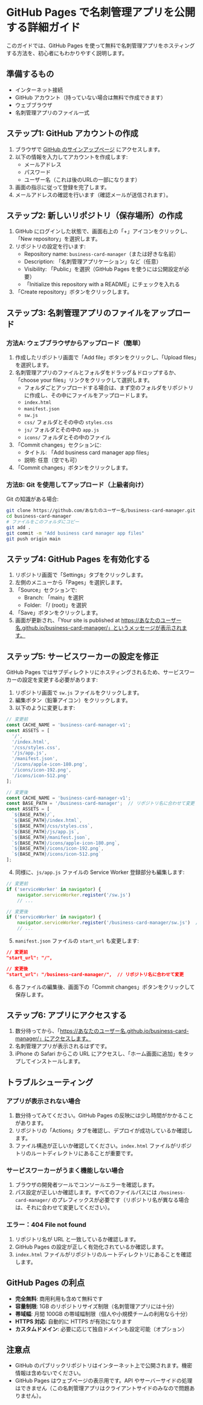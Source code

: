 # GitHub Pages で名刺管理アプリを公開する詳細ガイド

このガイドでは、GitHub Pages を使って無料で名刺管理アプリをホスティングする方法を、初心者にもわかりやすく説明します。

## 準備するもの

- インターネット接続
- GitHub アカウント（持っていない場合は無料で作成できます）
- ウェブブラウザ
- 名刺管理アプリのファイル一式

## ステップ1: GitHub アカウントの作成

1. ブラウザで [GitHub のサインアップページ](https://github.com/signup) にアクセスします。
2. 以下の情報を入力してアカウントを作成します:
   - メールアドレス
   - パスワード
   - ユーザー名（これは後のURLの一部になります）
3. 画面の指示に従って登録を完了します。
4. メールアドレスの確認を行います（確認メールが送信されます）。

## ステップ2: 新しいリポジトリ（保存場所）の作成

1. GitHub にログインした状態で、画面右上の「+」アイコンをクリックし、「New repository」を選択します。
2. リポジトリの設定を行います:
   - Repository name: `business-card-manager`（または好きな名前）
   - Description: 「名刺管理アプリケーション」など（任意）
   - Visibility: 「Public」を選択（GitHub Pages を使うには公開設定が必要）
   - 「Initialize this repository with a README」にチェックを入れる
3. 「Create repository」ボタンをクリックします。

## ステップ3: 名刺管理アプリのファイルをアップロード

### 方法A: ウェブブラウザからアップロード（簡単）

1. 作成したリポジトリ画面で「Add file」ボタンをクリックし、「Upload files」を選択します。
2. 名刺管理アプリのファイルとフォルダをドラッグ＆ドロップするか、「choose your files」リンクをクリックして選択します。
   - フォルダごとアップロードする場合は、まず空のフォルダをリポジトリに作成し、その中にファイルをアップロードします。
   - `index.html`
   - `manifest.json`
   - `sw.js`
   - `css/` フォルダとその中の `styles.css`
   - `js/` フォルダとその中の `app.js`
   - `icons/` フォルダとその中のファイル
3. 「Commit changes」セクションに:
   - タイトル: 「Add business card manager app files」
   - 説明: 任意（空でも可）
4. 「Commit changes」ボタンをクリックします。

### 方法B: Git を使用してアップロード（上級者向け）

Git の知識がある場合:

```bash
git clone https://github.com/あなたのユーザー名/business-card-manager.git
cd business-card-manager
# ファイルをこのフォルダにコピー
git add .
git commit -m "Add business card manager app files"
git push origin main
```

## ステップ4: GitHub Pages を有効化する

1. リポジトリ画面で「Settings」タブをクリックします。
2. 左側のメニューから「Pages」を選択します。
3. 「Source」セクションで:
   - Branch: 「main」を選択
   - Folder: 「/ (root)」を選択
4. 「Save」ボタンをクリックします。
5. 画面が更新され、「Your site is published at https://あなたのユーザー名.github.io/business-card-manager/」というメッセージが表示されます。

## ステップ5: サービスワーカーの設定を修正

GitHub Pages ではサブディレクトリにホスティングされるため、サービスワーカーの設定を変更する必要があります:

1. リポジトリ画面で `sw.js` ファイルをクリックします。
2. 編集ボタン（鉛筆アイコン）をクリックします。
3. 以下のように変更します:

```javascript
// 変更前
const CACHE_NAME = 'business-card-manager-v1';
const ASSETS = [
  '/',
  '/index.html',
  '/css/styles.css',
  '/js/app.js',
  '/manifest.json',
  '/icons/apple-icon-180.png',
  '/icons/icon-192.png',
  '/icons/icon-512.png'
];

// 変更後
const CACHE_NAME = 'business-card-manager-v1';
const BASE_PATH = '/business-card-manager';  // リポジトリ名に合わせて変更
const ASSETS = [
  `${BASE_PATH}/`,
  `${BASE_PATH}/index.html`,
  `${BASE_PATH}/css/styles.css`,
  `${BASE_PATH}/js/app.js`,
  `${BASE_PATH}/manifest.json`,
  `${BASE_PATH}/icons/apple-icon-180.png`,
  `${BASE_PATH}/icons/icon-192.png`,
  `${BASE_PATH}/icons/icon-512.png`
];
```

4. 同様に、`js/app.js` ファイルの Service Worker 登録部分も編集します:

```javascript
// 変更前
if ('serviceWorker' in navigator) {
    navigator.serviceWorker.register('/sw.js')
    // ...

// 変更後
if ('serviceWorker' in navigator) {
    navigator.serviceWorker.register('/business-card-manager/sw.js')  // リポジトリ名に合わせて変更
    // ...
```

5. `manifest.json` ファイルの `start_url` も変更します:

```json
// 変更前
"start_url": "/",

// 変更後
"start_url": "/business-card-manager/",  // リポジトリ名に合わせて変更
```

6. 各ファイルの編集後、画面下の「Commit changes」ボタンをクリックして保存します。

## ステップ6: アプリにアクセスする

1. 数分待ってから、「https://あなたのユーザー名.github.io/business-card-manager/」にアクセスします。
2. 名刺管理アプリが表示されるはずです。
3. iPhone の Safari からこの URL にアクセスし、「ホーム画面に追加」をタップしてインストールします。

## トラブルシューティング

### アプリが表示されない場合

1. 数分待ってみてください。GitHub Pages の反映には少し時間がかかることがあります。
2. リポジトリの「Actions」タブを確認し、デプロイが成功しているか確認します。
3. ファイル構造が正しいか確認してください。`index.html` ファイルがリポジトリのルートディレクトリにあることが重要です。

### サービスワーカーがうまく機能しない場合

1. ブラウザの開発者ツールでコンソールエラーを確認します。
2. パス設定が正しいか確認します。すべてのファイルパスには `/business-card-manager/` のプレフィックスが必要です（リポジトリ名が異なる場合は、それに合わせて変更してください）。

### エラー：404 File not found

1. リポジトリ名が URL と一致しているか確認します。
2. GitHub Pages の設定が正しく有効化されているか確認します。
3. `index.html` ファイルがリポジトリのルートディレクトリにあることを確認します。

## GitHub Pages の利点

- **完全無料**: 商用利用も含めて無料です
- **容量制限**: 1GB のリポジトリサイズ制限（名刺管理アプリには十分）
- **帯域幅**: 月間 100GB の帯域幅制限（個人や小規模チームの利用なら十分）
- **HTTPS 対応**: 自動的に HTTPS が有効になります
- **カスタムドメイン**: 必要に応じて独自ドメインも設定可能（オプション）

## 注意点

- GitHub のパブリックリポジトリはインターネット上で公開されます。機密情報は含めないでください。
- GitHub Pages はウェブページの表示用です。API やサーバーサイドの処理はできません（この名刺管理アプリはクライアントサイドのみなので問題ありません）。
